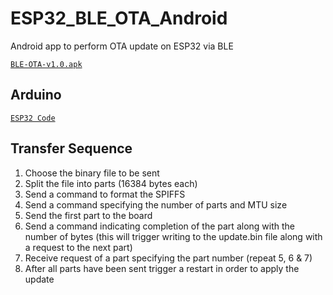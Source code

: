 # ESP32_BLE_OTA_Android
Android app to perform OTA update on ESP32 via BLE

[`BLE-OTA-v1.0.apk`](https://github.com/fbiego/ESP32_BLE_OTA_Android/raw/master/app/release/BLE-OTA-v1.0.apk)

## Arduino
 [`ESP32 Code`](https://github.com/fbiego/ESP32_BLE_OTA_Android/blob/master/esp32_ota/esp32_ota.ino)

## Transfer Sequence
1. Choose the binary file to be sent
2. Split the file into parts (16384 bytes each)
3. Send a command to format the SPIFFS 
4. Send a command specifying the number of parts and MTU size
5. Send the first part to the board
6. Send a command indicating completion of the part along with the number of bytes (this will trigger writing to the update.bin file along with a request to the next part)
7. Receive request of a part specifying the part number (repeat 5, 6 & 7)
8. After all parts have been sent trigger a restart in order to apply the update

